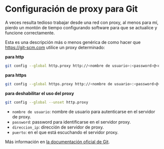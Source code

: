 # Configuración de proxy para Git

A veces resulta tedioso trabajar desde una red con proxy, al menos para mí, pierdo un montón de tiempo configurando software para que se actualice y funcione correctamente.

Esta es una descripción más o menos genérica de como hacer que https://git-scm.com utilice un proxy determinado:

**para http**

```bash
git config --global http.proxy http://<nombre de usuario>:<password>@<direccion_ip>:<puerto>
```

**para https**

```bash
git config --global https.proxy http://<nombre de usuario>:<password>@<direccion_ip>:<puerto>
```

**para deshabilitar el uso del proxy**

```bash
git config --global --unset http.proxy
```

* `nombre de usuario`: nombre de usuario para autenticarse en el servidor de proxy.
* `password`: password para identificarse en el servidor proxy.
* `direccion_ip`: dirección de servidor de proxy.
* `puerto`: en el que está escuchando el servidor proxy.

Más información en [la documentación oficial de Git](https://git-scm.com/book/es/Personalizando-Git-Configuraci%C3%B3n-de-Git).
